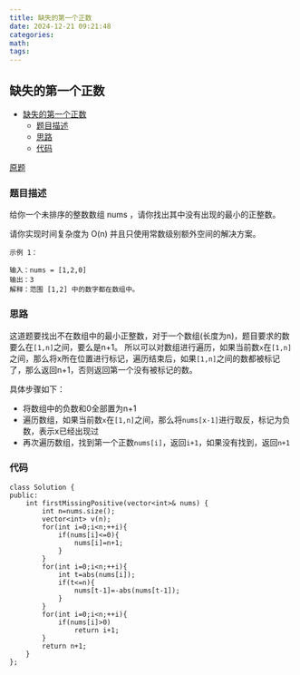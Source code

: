 ```yaml
---
title: 缺失的第一个正数
date: 2024-12-21 09:21:48
categories:
math:
tags:
---
```

## 缺失的第一个正数

<!-- TOC -->

- [缺失的第一个正数](#缺失的第一个正数)
    - [题目描述](#题目描述)
    - [思路](#思路)
    - [代码](#代码)

<!-- /TOC -->

[原题](https://leetcode.cn/problems/first-missing-positive/description)


### 题目描述
给你一个未排序的整数数组 nums ，请你找出其中没有出现的最小的正整数。

请你实现时间复杂度为 O(n) 并且只使用常数级别额外空间的解决方案。
 
```
示例 1：

输入：nums = [1,2,0]
输出：3
解释：范围 [1,2] 中的数字都在数组中。
```
### 思路
这道题要找出不在数组中的最小正整数，对于一个数组(长度为n)，题目要求的数要么在`[1,n]`之间，要么是n+1。
所以可以对数组进行遍历，如果当前数`x`在`[1,n]`之间，那么将x所在位置进行标记，遍历结束后，如果`[1,n]`之间的数都被标记了，那么返回n+1，否则返回第一个没有被标记的数。

具体步骤如下：
- 将数组中的负数和0全部置为n+1
- 遍历数组，如果当前数`x`在`[1,n]`之间，那么将`nums[x-1]`进行取反，标记为负数，表示x已经出现过
- 再次遍历数组，找到第一个正数`nums[i]`，返回`i+1`，如果没有找到，返回`n+1`
### 代码
```
class Solution {
public:
    int firstMissingPositive(vector<int>& nums) {
        int n=nums.size();
        vector<int> v(n);
        for(int i=0;i<n;++i){
            if(nums[i]<=0){
                nums[i]=n+1;
            }
        }
        for(int i=0;i<n;++i){
            int t=abs(nums[i]);
            if(t<=n){
                nums[t-1]=-abs(nums[t-1]);
            }
        }
        for(int i=0;i<n;++i){
            if(nums[i]>0)
                return i+1;
        }
        return n+1;
    }
};
```